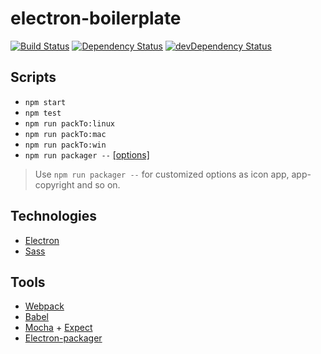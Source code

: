# electron-boilerplate

[![Build Status](https://travis-ci.org/Jberivera/electron-boilerplate.svg?branch=master)](https://travis-ci.org/Jberivera/electron-boilerplate)
[![Dependency Status](https://david-dm.org/jberivera/electron-boilerplate.svg)](https://david-dm.org/jberivera/electron-boilerplate)
[![devDependency Status](https://david-dm.org/jberivera/electron-boilerplate/dev-status.svg)](https://david-dm.org/jberivera/electron-boilerplate#info=devDependencies)

## Scripts

- `npm start`
- `npm test`
- `npm run packTo:linux`
- `npm run packTo:mac`
- `npm run packTo:win`
- `npm run packager --` [[options]](https://github.com/electron-userland/electron-packager/blob/master/usage.txt)

> Use `npm run packager --` for customized options as icon app, app-copyright and so on.

## Technologies

- [Electron](http://electron.atom.io/)
- [Sass](http://sass-lang.com/)

## Tools

- [Webpack](https://webpack.github.io/)
- [Babel](https://babeljs.io/)
- [Mocha](https://mochajs.org/) + [Expect](https://github.com/mjackson/expect)
- [Electron-packager](https://www.npmjs.com/package/electron-packager)
